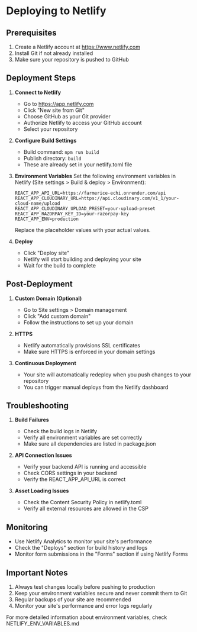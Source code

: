 # Deploying to Netlify

## Prerequisites

1. Create a Netlify account at https://www.netlify.com
2. Install Git if not already installed
3. Make sure your repository is pushed to GitHub

## Deployment Steps

1. **Connect to Netlify**
   - Go to https://app.netlify.com
   - Click "New site from Git"
   - Choose GitHub as your Git provider
   - Authorize Netlify to access your GitHub account
   - Select your repository

2. **Configure Build Settings**
   - Build command: `npm run build`
   - Publish directory: `build`
   - These are already set in your netlify.toml file

3. **Environment Variables**
   Set the following environment variables in Netlify (Site settings > Build & deploy > Environment):
   ```
   REACT_APP_API_URL=https://farmerice-echi.onrender.com/api
   REACT_APP_CLOUDINARY_URL=https://api.cloudinary.com/v1_1/your-cloud-name/upload
   REACT_APP_CLOUDINARY_UPLOAD_PRESET=your-upload-preset
   REACT_APP_RAZORPAY_KEY_ID=your-razorpay-key
   REACT_APP_ENV=production
   ```
   Replace the placeholder values with your actual values.

4. **Deploy**
   - Click "Deploy site"
   - Netlify will start building and deploying your site
   - Wait for the build to complete

## Post-Deployment

1. **Custom Domain (Optional)**
   - Go to Site settings > Domain management
   - Click "Add custom domain"
   - Follow the instructions to set up your domain

2. **HTTPS**
   - Netlify automatically provisions SSL certificates
   - Make sure HTTPS is enforced in your domain settings

3. **Continuous Deployment**
   - Your site will automatically redeploy when you push changes to your repository
   - You can trigger manual deploys from the Netlify dashboard

## Troubleshooting

1. **Build Failures**
   - Check the build logs in Netlify
   - Verify all environment variables are set correctly
   - Make sure all dependencies are listed in package.json

2. **API Connection Issues**
   - Verify your backend API is running and accessible
   - Check CORS settings in your backend
   - Verify the REACT_APP_API_URL is correct

3. **Asset Loading Issues**
   - Check the Content Security Policy in netlify.toml
   - Verify all external resources are allowed in the CSP

## Monitoring

- Use Netlify Analytics to monitor your site's performance
- Check the "Deploys" section for build history and logs
- Monitor form submissions in the "Forms" section if using Netlify Forms

## Important Notes

1. Always test changes locally before pushing to production
2. Keep your environment variables secure and never commit them to Git
3. Regular backups of your site are recommended
4. Monitor your site's performance and error logs regularly

For more detailed information about environment variables, check NETLIFY_ENV_VARIABLES.md 